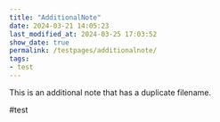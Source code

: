 ```yaml
---
title: "AdditionalNote"
date: 2024-03-21 14:05:23
last_modified_at: 2024-03-25 17:03:52
show_date: true
permalink: /testpages/additionalnote/
tags:
- test
---
```

This is an additional note that has a duplicate filename.

#test